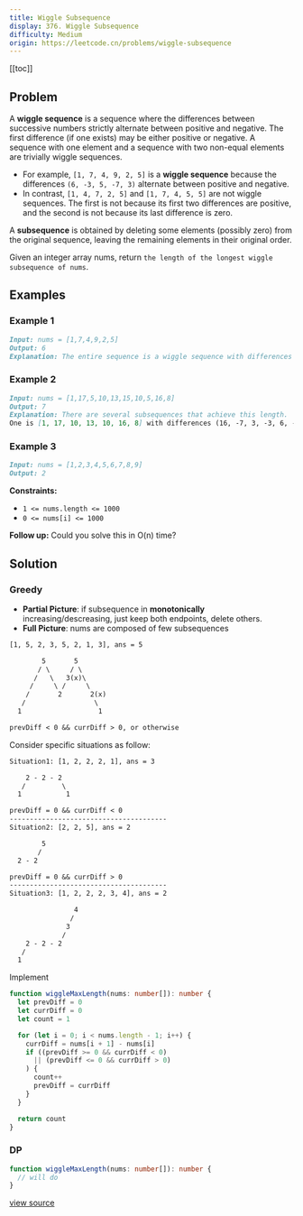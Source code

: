 ```yaml
---
title: Wiggle Subsequence
display: 376. Wiggle Subsequence
difficulty: Medium
origin: https://leetcode.cn/problems/wiggle-subsequence
---
```


[[toc]]

## Problem

A **wiggle sequence** is a sequence where the differences between successive numbers strictly alternate between positive and negative. The first difference (if one exists) may be either positive or negative. A sequence with one element and a sequence with two non-equal elements are trivially wiggle sequences.

- For example, `[1, 7, 4, 9, 2, 5]` is a **wiggle sequence** because the differences `(6, -3, 5, -7, 3)` alternate between positive and negative.
- In contrast, `[1, 4, 7, 2, 5]` and `[1, 7, 4, 5, 5]` are not wiggle sequences. The first is not because its first two differences are positive, and the second is not because its last difference is zero.

A **subsequence** is obtained by deleting some elements (possibly zero) from the original sequence, leaving the remaining elements in their original order.

Given an integer array nums, return `the length of the longest wiggle subsequence of nums`.

## Examples

### Example 1

```md
Input: nums = [1,7,4,9,2,5]
Output: 6
Explanation: The entire sequence is a wiggle sequence with differences (6, -3, 5, -7, 3).
```

### Example 2

```md
Input: nums = [1,17,5,10,13,15,10,5,16,8]
Output: 7
Explanation: There are several subsequences that achieve this length.
One is [1, 17, 10, 13, 10, 16, 8] with differences (16, -7, 3, -3, 6, -8).
```

### Example 3

```md
Input: nums = [1,2,3,4,5,6,7,8,9]
Output: 2
```

**Constraints:**

- `1 <= nums.length <= 1000`
- `0 <= nums[i] <= 1000`

**Follow up:** Could you solve this in O(n) time?

## Solution

### Greedy

- **Partial Picture**: if subsequence in **monotonically** increasing/descreasing, just keep both endpoints, delete others.
- **Full Picture**: nums are composed of few subsequences

```txt
[1, 5, 2, 3, 5, 2, 1, 3], ans = 5

        5       5
       / \     / \
      /   \   3(x)\
     /     \ /     \
    /       2       2(x)
   /                 \
  1                   1

prevDiff < 0 && currDiff > 0, or otherwise
```

Consider specific situations as follow:

```txt
Situation1: [1, 2, 2, 2, 1], ans = 3

    2 - 2 - 2
   /         \
  1           1

prevDiff = 0 && currDiff < 0
---------------------------------------
Situation2: [2, 2, 5], ans = 2

        5
       /
  2 - 2

prevDiff = 0 && currDiff > 0
---------------------------------------
Situation3: [1, 2, 2, 2, 3, 4], ans = 2

                4
               /
              3
             /
    2 - 2 - 2
   /
  1
```

Implement

```ts
function wiggleMaxLength(nums: number[]): number {
  let prevDiff = 0
  let currDiff = 0
  let count = 1

  for (let i = 0; i < nums.length - 1; i++) {
    currDiff = nums[i + 1] - nums[i]
    if ((prevDiff >= 0 && currDiff < 0)
      || (prevDiff <= 0 && currDiff > 0)
    ) {
      count++
      prevDiff = currDiff
    }
  }

  return count
}
```

### DP

```ts
function wiggleMaxLength(nums: number[]): number {
  // will do
}
```

[view source](https://leetcode.cn/problems/wiggle-subsequence)
